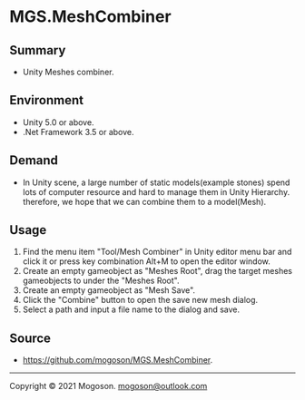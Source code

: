 ﻿# MGS.MeshCombiner

## Summary
- Unity Meshes combiner.

## Environment

- Unity 5.0 or above.
- .Net Framework 3.5 or above.

## Demand
- In Unity scene, a large number of static models(example stones) spend lots of computer resource and
  hard to manage them in Unity Hierarchy. therefore, we hope that we can combine them to a model(Mesh).

## Usage
1. Find the menu item "Tool/Mesh Combiner" in Unity editor menu bar and click it or press key combination Alt+M to open the editor window.
1. Create an empty gameobject as "Meshes Root", drag the target meshes gameobjects to under the "Meshes Root".
1. Create an empty gameobject as "Mesh Save".
1. Click the "Combine" button to open the save new mesh dialog.
1. Select a path and input a file name to the dialog and save.

## Source

- https://github.com/mogoson/MGS.MeshCombiner.

------

Copyright © 2021 Mogoson.	mogoson@outlook.com